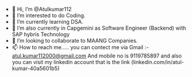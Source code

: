 - 👋 Hi, I’m @Atulkumar112
- 👀 I’m interested to do Coding.
- 🌱 I’m currently learning DSA.
- 🌱 I’m also currently in Capgemini as Software Engineer (Backend) with SAP hybris Technology 
- 💞️ I’m looking to collaborate to MAANG Companies.
- 📫 How to reach me.....
you can contect me via Gmail :- atul.kumar112000@gmail.com
And mobile no is 9119785897
and also you can visit my linkedin account that is the link (linkedin.com/in/atul-kumar-40a5601b5)

<!---
Atulkumar112/Atulkumar112 is a ✨ special ✨ repository because its `README.md` (this file) appears on your GitHub profile.
You can click the Preview link to take a look at your changes.
--->
